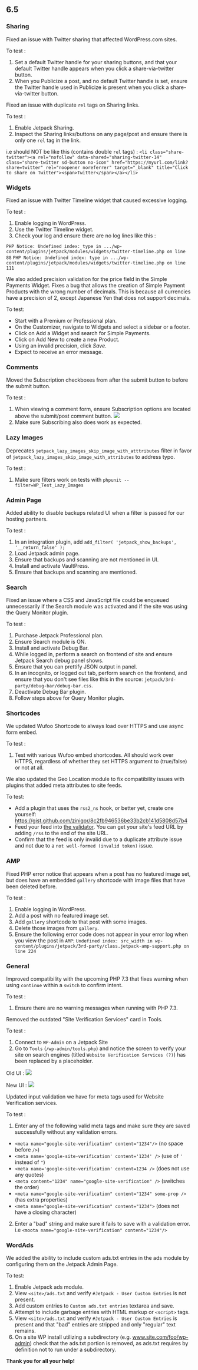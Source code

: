 ## 6.5

### Sharing

Fixed an issue with Twitter sharing that affected WordPress.com sites.

To test :

1. Set a default Twitter handle for your sharing buttons, and that your default Twitter handle appears when you click a share-via-twitter button.
2. When you Publicize a post, and no default Twitter handle is set, ensure the Twitter handle used in Publicize is present when you click a share-via-twitter button.

Fixed an issue with duplicate `rel` tags on Sharing links.

To test :

1. Enable Jetpack Sharing.
2. Inspect the Sharing links/buttons on any page/post and ensure there is only one `rel` tag in the link.

i.e should NOT be like this (contains double `rel` tags) :
`<li class="share-twitter"><a rel="nofollow" data-shared="sharing-twitter-14" class="share-twitter sd-button no-icon" href="https://myurl.com/link?share=twitter" rel="noopener noreferrer" target="_blank" title="Click to share on Twitter"><span>Twitter</span></a></li>`

### Widgets

Fixed an issue with Twitter Timeline widget that caused excessive logging.

To test : 

1. Enable logging in WordPress.
2. Use the Twitter Timeline widget.
3. Check your log and ensure there are no log lines like this :

`PHP Notice: Undefined index: type in .../wp-content/plugins/jetpack/modules/widgets/twitter-timeline.php on line 88`
`PHP Notice: Undefined index: type in .../wp-content/plugins/jetpack/modules/widgets/twitter-timeline.php on line 111`


We also added precision validation for the price field in the Simple Payments Widget. Fixes a bug that allows the creation of Simple Payment Products with the wrong number of decimals. This is because all currencies have a precision of 2, except Japanese Yen that does not support decimals.

To test:

* Start with a Premium or Professional plan.
* On the Customizer, navigate to Widgets and select a sidebar or a footer.
* Click on Add a Widget and search for Simple Payments.
* Click on Add New to create a new Product.
* Using an invalid precision, click _Save_.
* Expect to receive an error message.

### Comments

Moved the Subscription checkboxes from after the submit button to before the submit button.

To test :

1. When viewing a comment form, ensure Subscription options are located above the submit/post comment button.
![](https://user-images.githubusercontent.com/44990/43659234-37cad834-9710-11e8-83fd-7b3661bf927d.png)
2. Make sure Subscribing also does work as expected.

### Lazy Images

Deprecates `jetpack_lazy_images_skip_image_with_atttributes` filter in favor of `jetpack_lazy_images_skip_image_with_attributes` to address typo.

To test :

1. Make sure filters work on tests with `phpunit --filter=WP_Test_Lazy_Images`

### Admin Page

Added ability to disable backups related UI when a filter is passed for our hosting partners.

To test :

1. In an integration plugin, add `add_filter( 'jetpack_show_backups', '__return_false' );`
2. Load Jetpack admin page.
3. Ensure that backups and scanning are not mentioned in UI.
4. Install and activate VaultPress.
5. Ensure that backups and scanning are mentioned.

### Search

Fixed an issue where a CSS and JavaScript file could be enqueued unnecessarily if the Search module was activated and if the site was using the Query Monitor plugin.

To test :

1. Purchase Jetpack Professional plan.
2. Ensure Search module is ON.
3. Install and activate Debug Bar.
4. While logged in, perform a search on frontend of site and ensure Jetpack Search debug panel shows.
5. Ensure that you can prettify JSON output in panel.
6. In an incognito, or logged out tab, perform search on the frontend, and ensure that you don't see files like this in the source: `jetpack/3rd-party/debug-bar/debug-bar.css`.
7. Deactivate Debug Bar plugin.
8. Follow steps above for Query Monitor plugin.

### Shortcodes

We updated Wufoo Shortcode to always load over HTTPS and use async form embed.

To test :

1. Test with various Wufoo embed shortcodes. All should work over HTTPS, regardless of whether they set HTTPS argument to (true/false) or not at all.

We also updated the Geo Location module to fix compatibility issues with plugins that added meta attributes to site feeds.

To test:

* Add a plugin that uses the `rss2_ns` hook, or better yet, create one yourself: https://gist.github.com/zinigor/8c2fb946536be33b2cb141d5808d57b4
* Feed your feed into [the validator](https://validator.w3.org/feed/). You can get your site's feed URL by adding `/rss` to the end of the site URL.
* Confirm that the feed is only invalid due to a duplicate attribute issue and not due to a `not well-formed (invalid token)` issue.


### AMP

Fixed PHP error notice that appears when a post has no featured image set, but does have an embedded `gallery` shortcode with image files that have been deleted before.

To test :

1. Enable logging in WordPress.
2. Add a post with no featured image set.
3. Add `gallery` shortcode to that post with some images.
4. Delete those images from `gallery`.
5. Ensure the following error code does not appear in your error log when you view the post in `AMP`:
`Undefined index: src_width in wp-content/plugins/jetpack/3rd-party/class.jetpack-amp-support.php on line 224`

### General

Improved compatibility with the upcoming PHP 7.3 that fixes warning when using `continue` within a `switch` to confirm intent.

To test :

1. Ensure there are no warning messages when running with PHP 7.3.

Removed the outdated "Site Verification Services" card in Tools.

To test :

1. Connect to `WP-Admin` on a Jetpack Site
2. Go to `Tools` (`/wp-admin/tools.php`) and notice the screen to verify your site on search engines (titled `Website Verification Services (?)`) has been replaced by a placeholder.

Old UI :
![](https://user-images.githubusercontent.com/230230/44407221-d8a47c00-a55d-11e8-9e60-f8dad7e7daec.png)

New UI :
![](https://user-images.githubusercontent.com/51896/44542314-45845700-a6c1-11e8-8a02-996bb28b4ff6.png)

Updated input validation we have for meta tags used for Website Verification services.

To test :

1. Enter any of the following valid meta tags and make sure they are saved successfully without any validation errors.

- `<meta name="google-site-verification" content="1234"/>` (no space before `/>`)
- `<meta name='google-site-verification' content='1234' />` (use of `'` instead of `"`)
- `<meta name='google-site-verification' content=1234 />` (does not use any quotes)
- `<meta content="1234" name="google-site-verification" />` (switches the order)
- `<meta name="google-site-verification" content="1234" some-prop />` (has extra properties)
- `<meta name="google-site-verification" content="1234">` (does not have a closing character)

2. Enter a "bad" string and make sure it fails to save with a validation error. i.e `<moota name="google-site-verification" content="1234"/>`

### WordAds

We added the ability to include custom ads.txt entries in the ads module by configuring them on the Jetpack Admin Page.

To test:

1. Enable Jetpack ads module.
1. View `<site>/ads.txt` and verify `#Jetpack - User Custom Entries` is not present.
1. Add custom entries to `Custom ads.txt entries` textarea and save.
1. Attempt to include garbage entries with HTML markup or `<script>` tags.
1. View `<site>/ads.txt` and verify `#Jetpack - User Custom Entries` is present and that "bad" entries are stripped and only "regular" text remains.
1. On a site WP install utilizing a subdirectory (e.g. www.site.com/foo/wp-admin) check that the ads.txt portion is removed, as ads.txt requires by definition not to run under a subdirectory.

**Thank you for all your help!**



